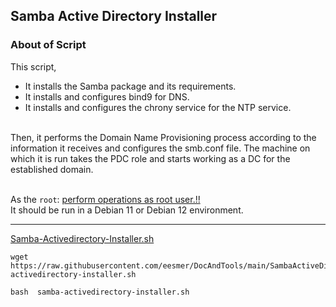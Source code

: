 ## Samba Active Directory Installer

### About of Script
This script, 
- It installs the Samba package and its requirements.
- It installs and configures bind9 for DNS.
- It installs and configures the chrony service for the NTP service. <br>
<br>
Then, it performs the Domain Name Provisioning process according to the information it receives and configures the smb.conf file.
The machine on which it is run takes the PDC role and starts working as a DC for the established domain. <br>
<br>

As the `root`: <ins>perform operations as root user.!!</ins> <br>
It should be run in a Debian 11 or Debian 12 environment.

---

[Samba-Activedirectory-Installer.sh](https://github.com/eesmer/DocAndTools/blob/main/SambaActiveDirectory/scripts/samba-activedirectory-installer.sh)
```
wget https://raw.githubusercontent.com/eesmer/DocAndTools/main/SambaActiveDirectory/scripts/samba-activedirectory-installer.sh
```
```
bash  samba-activedirectory-installer.sh
```



